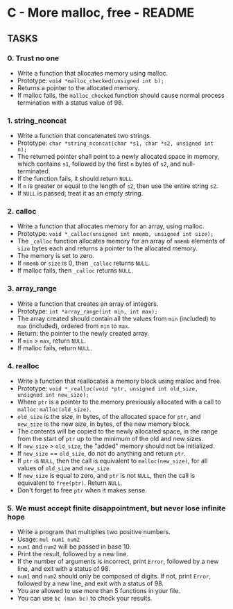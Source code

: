 <h1>C - More malloc, free - README</h1>
        <h2>TASKS</h2>
        <h3>0. Trust no one</h3>
        <ul>
            <li>Write a function that allocates memory using malloc.</li>
            <li>Prototype: <code>void *malloc_checked(unsigned int b);</code></li>
            <li>Returns a pointer to the allocated memory.</li>
            <li>If malloc fails, the <code>malloc_checked</code> function should cause normal process termination with a status value of 98.</li>
        </ul>
        <h3>1. string_nconcat</h3>
        <ul>
            <li>Write a function that concatenates two strings.</li>
            <li>Prototype: <code>char *string_nconcat(char *s1, char *s2, unsigned int n);</code></li>
            <li>The returned pointer shall point to a newly allocated space in memory, which contains <code>s1</code>, followed by the first <code>n</code> bytes of <code>s2</code>, and null-terminated.</li>
            <li>If the function fails, it should return <code>NULL</code>.</li>
            <li>If <code>n</code> is greater or equal to the length of <code>s2</code>, then use the entire string <code>s2</code>.</li>
            <li>If <code>NULL</code> is passed, treat it as an empty string.</li>
        </ul>
        <h3>2. calloc</h3>
        <ul>
            <li>Write a function that allocates memory for an array, using malloc.</li>
            <li>Prototype: <code>void *_calloc(unsigned int nmemb, unsigned int size);</code></li>
            <li>The <code>_calloc</code> function allocates memory for an array of <code>nmemb</code> elements of <code>size</code> bytes each and returns a pointer to the allocated memory.</li>
            <li>The memory is set to zero.</li>
            <li>If <code>nmemb</code> or <code>size</code> is 0, then <code>_calloc</code> returns <code>NULL</code>.</li>
            <li>If malloc fails, then <code>_calloc</code> returns <code>NULL</code>.</li>
        </ul>
        <h3>3. array_range</h3>
        <ul>
            <li>Write a function that creates an array of integers.</li>
            <li>Prototype: <code>int *array_range(int min, int max);</code></li>
            <li>The array created should contain all the values from <code>min</code> (included) to <code>max</code> (included), ordered from <code>min</code> to <code>max</code>.</li>
            <li>Return: the pointer to the newly created array.</li>
            <li>If <code>min</code> > <code>max</code>, return <code>NULL</code>.</li>
            <li>If malloc fails, return <code>NULL</code>.</li>
        </ul>
        <h3>4. realloc</h3>
        <ul>
            <li>Write a function that reallocates a memory block using malloc and free.</li>
            <li>Prototype: <code>void *_realloc(void *ptr, unsigned int old_size, unsigned int new_size);</code></li>
            <li>Where <code>ptr</code> is a pointer to the memory previously allocated with a call to <code>malloc</code>: <code>malloc(old_size)</code>.</li>
            <li><code>old_size</code> is the size, in bytes, of the allocated space for <code>ptr</code>, and <code>new_size</code> is the new size, in bytes, of the new memory block.</li>
            <li>The contents will be copied to the newly allocated space, in the range from the start of <code>ptr</code> up to the minimum of the old and new sizes.</li>
            <li>If <code>new_size</code> > <code>old_size</code>, the "added" memory should not be initialized.</li>
            <li>If <code>new_size</code> == <code>old_size</code>, do not do anything and return <code>ptr</code>.</li>
            <li>If <code>ptr</code> is <code>NULL</code>, then the call is equivalent to <code>malloc(new_size)</code>, for all values of <code>old_size</code> and <code>new_size</code>.</li>
            <li>If <code>new_size</code> is equal to zero, and <code>ptr</code> is not <code>NULL</code>, then the call is equivalent to <code>free(ptr)</code>. Return <code>NULL</code>.</li>
            <li>Don't forget to free <code>ptr</code> when it makes sense.</li>
        </ul>
        <h3>5. We must accept finite disappointment, but never lose infinite hope</h3>
        <ul>
            <li>Write a program that multiplies two positive numbers.</li>
            <li>Usage: <code>mul num1 num2</code></li>
            <li><code>num1</code> and <code>num2</code> will be passed in base 10.</li>
            <li>Print the result, followed by a new line.</li>
            <li>If the number of arguments is incorrect, print <code>Error</code>, followed by a new line, and exit with a status of 98.</li>
            <li><code>num1</code> and <code>num2</code> should only be composed of digits. If not, print <code>Error</code>, followed by a new line, and exit with a status of 98.</li>
            <li>You are allowed to use more than 5 functions in your file.</li>
            <li>You can use <code>bc (man bc)</code> to check your results.</li>
        </ul>
